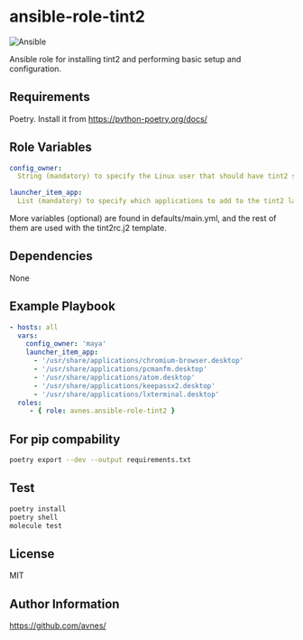 # ansible-role-tint2

![Ansible](https://github.com/avnes/ansible-role-tint2/actions/workflows/ansible.yaml/badge.svg)

Ansible role for installing tint2 and performing basic setup and configuration.

## Requirements

Poetry. Install it from <https://python-poetry.org/docs/>

## Role Variables

```yaml
config_owner:
  String (mandatory) to specify the Linux user that should have tint2 setup for them.

launcher_item_app:
  List (mandatory) to specify which applications to add to the tint2 launcher.
```

More variables (optional) are found in defaults/main.yml, and the rest of them are used with the tint2rc.j2 template.

## Dependencies

None

## Example Playbook

```yaml
- hosts: all
  vars:
    config_owner: 'maya'
    launcher_item_app:
      - '/usr/share/applications/chromium-browser.desktop'
      - '/usr/share/applications/pcmanfm.desktop'
      - '/usr/share/applications/atom.desktop'
      - '/usr/share/applications/keepassx2.desktop'
      - '/usr/share/applications/lxterminal.desktop'
  roles:
     - { role: avnes.ansible-role-tint2 }
```

## For pip compability

```bash
poetry export --dev --output requirements.txt
```

## Test

```bash
poetry install
poetry shell
molecule test
```

## License

MIT

## Author Information

<https://github.com/avnes/>
